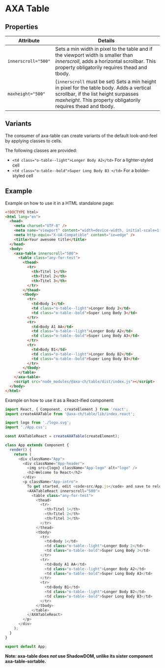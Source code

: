 # AXA Table

## Properties

| Attribute           | Details                                                                                                                                                                                              |
| ------------------- | ---------------------------------------------------------------------------------------------------------------------------------------------------------------------------------------------------- |
| `innerscroll="500"` | Sets a min width in pixel to the table and if the viewport width is smaller than _innerscroll_, adds a horizontal scrollbar. This property obligatorily requires thead and tbody.                    |
| `maxheight="500"`   | (`innerscroll` must be set) Sets a min height in pixel for the table body. Adds a vertical scrollbar, if the list height surpasses _maxheight_. This property obligatorily requires thead and tbody. |

## Variants

The consumer of axa-table can create variants of the default look-and-feel by applying classes to cells.

The following classes are provided:

- `<td class="o-table--light">Longer Body A2</td>` For a lighter-styled cell
- `<td class="o-table--bold">Super Long Body B3 </td>` For a bolder-styled cell

## Example

Example on how to use it in a HTML standalone page:

```html
<!DOCTYPE html>
<html lang="en">
  <head>
    <meta charset="UTF-8" />
    <meta name="viewport" content="width=device-width, initial-scale=1.0" />
    <meta http-equiv="X-UA-Compatible" content="ie=edge" />
    <title>Your awesome title</title>
  </head>
  <body>
    <axa-table innerscroll="500">
      <table class="any-for-test">
        <thead>
          <tr>
            <th>Titel 1</th>
            <th>Titel 2</th>
            <th>Titel 3</th>
          </tr>
        </thead>
        <tbody>
          <tr>
            <td>Body 1</td>
            <td class="o-table--light">Longer Body 2</td>
            <td class="o-table--bold">Super Long Body 3</td>
          </tr>
          <tr>
            <td>Body A1 AA</td>
            <td class="o-table--light">Longer Body A2</td>
            <td class="o-table--bold">Super Long Body A3</td>
          </tr>
          <tr>
            <td>Body B1</td>
            <td class="o-table--light">Longer Body B2</td>
            <td class="o-table--bold">Super Long Body B3</td>
          </tr>
        </tbody>
      </table>
    </axa-table>
    <script src="node_modules/@axa-ch/table/dist/index.js"></script>
  </body>
</html>
```

Example on how to use it as a React-ified component:

```js
import React, { Component, createElement } from 'react';
import createAXATable from '@axa-ch/table/lib/index.react';

import logo from './logo.svg';
import './App.css';

const AXATableReact = createAXATable(createElement);

class App extends Component {
  render() {
    return (
      <div className="App">
        <div className="App-header">
          <img src={logo} className="App-logo" alt="logo" />
          <h2>Welcome to React</h2>
        </div>
        <p className="App-intro">
          To get started, edit <code>src/App.js</code> and save to reload.
          <AXATableReact innerscroll="500">
            <table class="any-for-test">
              <thead>
                <tr>
                  <th>Titel 1</th>
                  <th>Titel 2</th>
                  <th>Titel 3</th>
                </tr>
              </thead>
              <tbody>
                <tr>
                  <td>Body 1</td>
                  <td class="o-table--light">Longer Body 2</td>
                  <td class="o-table--bold">Super Long Body 3</td>
                </tr>
                <tr>
                  <td>Body A1 AA</td>
                  <td class="o-table--light">Longer Body A2</td>
                  <td class="o-table--bold">Super Long Body A3</td>
                </tr>
                <tr>
                  <td>Body B1</td>
                  <td class="o-table--light">Longer Body B2</td>
                  <td class="o-table--bold">Super Long Body B3</td>
                </tr>
              </tbody>
            </table>
          </AXATableReact>
        </p>
      </div>
    );
  }
}

export default App;
```

**Note: axa-table does _not_ use ShadowDOM, unlike its sister component axa-table-sortable.**
